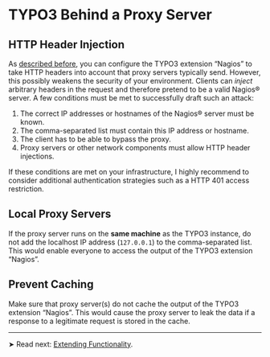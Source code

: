 # TYPO3 Behind a Proxy Server

## HTTP Header Injection

As [described before](../../AdministrationAndConfiguration/Typo3BehindAProxy/Index.md), you can configure the TYPO3 extension “Nagios” to take HTTP headers into account that proxy servers typically send. However, this possibly weakens the security of your environment. Clients can *inject* arbitrary headers in the request and therefore pretend to be a valid Nagios® server. A few conditions must be met to successfully draft such an attack:

1. The correct IP addresses or hostnames of the Nagios® server must be known.
2. The comma-separated list must contain this IP address or hostname.
3. The client has to be able to bypass the proxy.
4. Proxy servers or other network components must allow HTTP header injections.

If these conditions are met on your infrastructure, I highly recommend to consider additional authentication strategies such as a HTTP 401 access restriction.


## Local Proxy Servers

If the proxy server runs on the **same machine** as the TYPO3 instance, do not add the localhost IP address (`127.0.0.1`) to the comma-separated list. This would enable everyone to access the output of the TYPO3 extension “Nagios”.


## Prevent Caching

Make sure that proxy server(s) do not cache the output of the TYPO3 extension “Nagios”. This would cause the proxy server to leak the data if a response to a legitimate request is stored in the cache.

---

➤ Read next: [Extending Functionality](../../ExtendingFunctionality/Index.md).
